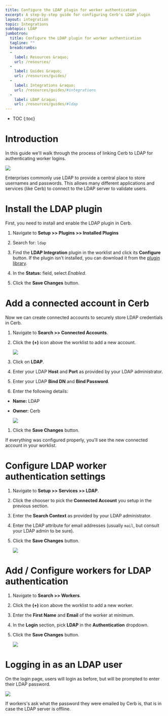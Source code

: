 ```yaml
---
title: Configure the LDAP plugin for worker authentication
excerpt: A step-by-step guide for configuring Cerb's LDAP plugin
layout: integration
topic: Integrations
subtopic: LDAP
jumbotron:
  title: Configure the LDAP plugin for worker authentication
  tagline: ""
  breadcrumbs:
  -
    label: Resources &raquo;
    url: /resources/
  -
    label: Guides &raquo;
    url: /resources/guides/
  -
    label: Integrations &raquo;
    url: /resources/guides/#integrations
  -
    label: LDAP &raquo;
    url: /resources/guides/#ldap
---
```


* TOC
{:toc}

# Introduction

In this guide we'll walk through the process of linking Cerb to LDAP for authenticating worker logins.

<div class="cerb-screenshot">
<img src="/assets/images/guides/ldap/plugin/cerb-and-ldap.png" class="screenshot">
</div>

Enterprises commonly use LDAP to provide a central place to store usernames and passwords. This allows many different applications and services (like Cerb) to connect to the LDAP server to validate users.

# Install the LDAP plugin

First, you need to install and enable the LDAP plugin in Cerb.

1. Navigate to **Setup >> Plugins >> Installed Plugins**

1. Search for: `ldap`

1. Find the **LDAP Integration** plugin in the worklist and click its **Configure** button.  If the plugin isn't installed, you can download it from the [plugin library](/docs/plugins#library).

1. In the **Status:** field, select _Enabled_.

1. Click the **Save Changes** button.

# Add a connected account in Cerb

Now we can create connected accounts to securely store LDAP credentials in Cerb.

1. Navigate to **Search >> Connected Accounts**.

1. Click the **(+)** icon above the worklist to add a new account.

    <div class="cerb-screenshot">
    <img src="/assets/images/guides/common/new-connected-account.png" class="screenshot">
    </div>

1. Click on **LDAP**.

1. Enter your LDAP **Host** and **Port** as provided by your LDAP administrator.

1. Enter your LDAP **Bind DN** and **Bind Password**.

1. Enter the following details:
- **Name:** LDAP
- **Owner:** Cerb

    <div class="cerb-screenshot">
    <img src="/assets/images/guides/ldap/plugin/connected-account.png" class="screenshot">
    </div>

1. Click the **Save Changes** button.

If everything was configured properly, you'll see the new connected account in your worklist.

# Configure LDAP worker authentication settings

1. Navigate to **Setup >> Services >> LDAP**.

1. Click the chooser to pick the **Connected Account** you setup in the previous section.

1. Enter the **Search Context** as provided by your LDAP administrator.

1. Enter the LDAP attribute for email addresses (usually `mail`, but consult your LDAP admin to be sure).

1. Click the **Save Changes** button.

    <div class="cerb-screenshot">
    <img src="/assets/images/guides/ldap/plugin/worker-auth-config.png" class="screenshot">
    </div>

# Add / Configure workers for LDAP authentication

1. Navigate to **Search >> Workers**.

1. Click the **(+)** icon above the worklist to add a new worker.

1. Enter the **First Name** and **Email** of the worker at minimum.

1. In the **Login** section, pick **LDAP** in the **Authentication** dropdown.

1. Click the **Save Changes** button.

    <div class="cerb-screenshot">
    <img src="/assets/images/guides/ldap/plugin/add-worker-ldap.png" class="screenshot">
    </div>

# Logging in as an LDAP user

On the login page, users will login as before, but will be prompted to enter their LDAP password.

  <div class="cerb-screenshot">
  <img src="/assets/images/guides/ldap/plugin/ldap-login-password.png" class="screenshot">
  </div>

If workers's ask what the password they were emailed by Cerb is, that is in case the LDAP server is offline.

